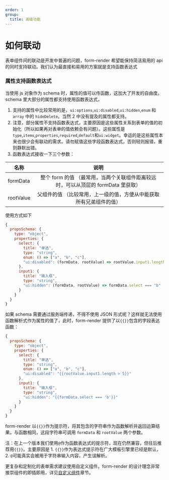 ```yaml
---
order: 1
group:
  title: 高级功能
---
```


# 如何联动

表单组件间的联动是开发中普遍的问题，form-render 希望能保持简洁易用的 api 的同时支持联动。我们认为最直接和易用的方案就是支持函数表达式

### 属性支持函数表达式

当使用 js 对象作为 schema 时，属性的值可以传函数，这加大了开发的自由度。schema 里大部分的属性都支持使用函数表达式，

1. 支持的属性中比较常用的是，`ui:options`,`ui:disabled`,`ui:hidden`,`enum` 和 `array` 中的 `hideDelete`。当然 2 中没有提及的属性都支持。
2. 注意，部分属性不支持函数表达式，主要原因是这些属性关系到表单的值的初始化（所以如果再对表单的值依赖会有问题）。这些属性是`type`,`items`,`properties`,`required`,`default`和`ui:widget`。幸运的是这些属性本来也很少会有联动的需求。请勿赋值这些字段函数表达式，否则轻则报错，重则静默出错。
3. 函数表达式接收一下三个参数：

| 名称      |                                       说明                                        |
| --------- | :-------------------------------------------------------------------------------: |
| formData  | 整个 form 的值 （最常用，当两个关联组件距离较远时，可以从顶层的 formData 里获取） |
| rootValue |        父组件的值 （比较常用，上一级的值，方便从中能获取所有兄弟组件的值）        |

使用方式如下

```js
{
  propsSchema: {
    type: "object",
    properties: {
      select: {
        title: "单选",
        type: "string",
        enum: () => ["a", "b", "c"],
        "ui:disabled": (formData, rootValue) => rootValue.input1.length > 5
      },
      input1: {
        title: "输入框",
        type: "string",
        "ui:hidden": (formData, rootValue) => formData.select === "b"
      }
    }
  }
}
```

如果 schema 需要通过服务端传递，不得不使用 JSON 形式呢？这样就无法使用函数解析式作为属性的值了，此时，form-render 提供了以`{{}}`包含的字段表达函数：

```js
{
  propsSchema: {
    type: "object",
    properties: {
      select: {
        title: "单选",
        type: "string",
        enum: () => ["a", "b", "c"],
        "ui:disabled": "{{rootValue.input1.length > 5}}"
      },
      input1: {
        title: "输入框",
        type: "string",
        "ui:hidden": "{{formData.select === 'b'}}"
      }
    }
  }
}
```

form-render 以`{{}}`作为提示符，将其包含的字符串作为函数解析并返回运算结果。与函数相同，这段字符串可调用 `formData` 和 `rootValue` 两个参数。

注：在上一个版本我们使用`@`作为函数表达式的提示符，现在仍然兼容，但往后推荐用`{{}}`。主要原因是 1. `{{}}`作为表达式提示符在广大模板引擎里已经是默认，2. `@`可能真实会被用于字符串输入内容，产生误解析。

更复杂和定制化的表单需求建议使用自定义组件。form-render 的设计理念非常推崇组件的即插即用，详见[自定义组件](docs/widget)章节。

